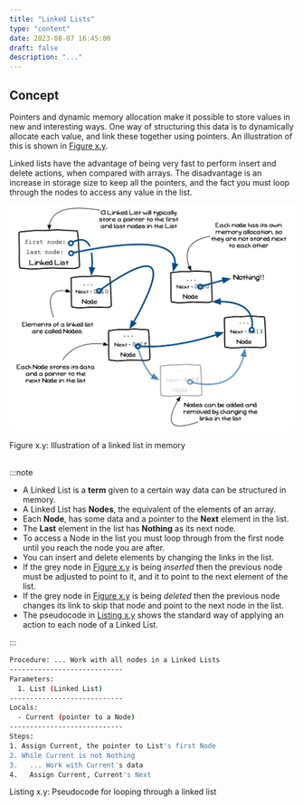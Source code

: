 ```yaml
---
title: "Linked Lists"
type: "content"
date: 2023-08-07 16:45:00
draft: false
description: "..."
---
```


## Concept

Pointers and dynamic memory allocation make it possible to store values in new and interesting ways. One way of structuring this data is to dynamically allocate each value, and link these together using pointers. An illustration of this is shown in [Figure x.y](#FigureLinkedList).

Linked lists have the advantage of being very fast to perform insert and delete actions, when compared with arrays. The disadvantage is an increase in storage size to keep all the pointers, and the fact you must loop through the nodes to access any value in the list.

<a id="FigureLinkedList"></a>

![Figure x.y: Illustration of a linked list in memory](./images/linked-list.png "Illustration of a linked list in memory")
<div class="caption"><span class="caption-figure-nbr">Figure x.y: </span>Illustration of a linked list in memory</div><br/>

:::note

- A Linked List is a **term** given to a certain way data can be structured in memory.
- A Linked List has **Nodes**, the equivalent of the elements of an array.
- Each **Node**, has some data and a pointer to the **Next** element in the list.
- The **Last** element in the list has **Nothing** as its next node.
- To access a Node in the list you must loop through from the first node until you reach the node you are after.
- You can insert and delete elements by changing the links in the list. 
- If the grey node in [Figure x.y](#FigureLinkedList) is being *inserted* then the previous node must be adjusted to point to it, and it to point to the next element of the list.
- If the grey node in [Figure x.y](#FigureLinkedList) is being *deleted* then the previous node changes its link to skip that node and point to the next node in the list.
- The pseudocode in [Listing x.y](#ListingLinkedListLoopPseudoCode) shows the standard way of applying an action to each node of a Linked List.

:::


<a id="ListingLinkedListLoopPseudoCode"></a>

```bash
Procedure: ... Work with all nodes in a Linked Lists
----------------------------
Parameters:
  1. List (Linked List)
----------------------------
Locals:
  - Current (pointer to a Node)
----------------------------
Steps: 
1. Assign Current, the pointer to List's first Node
2. While Current is not Nothing
3.   ... Work with Current's data
4.   Assign Current, Current's Next
```
<div class="caption"><span class="caption-figure-nbr">Listing x.y: </span>Pseudocode for looping through a linked list</div>
